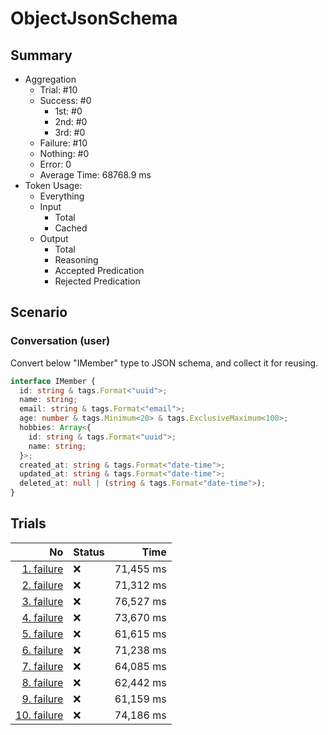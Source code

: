 # ObjectJsonSchema
## Summary
  - Aggregation
    - Trial: #10
    - Success: #0
      - 1st: #0
      - 2nd: #0
      - 3rd: #0
    - Failure: #10
    - Nothing: #0
    - Error: 0
    - Average Time: 68768.9 ms
  - Token Usage:
    - Everything
    - Input
      - Total
      - Cached
    - Output
      - Total
      - Reasoning
      - Accepted Predication
      - Rejected Predication

## Scenario
### Conversation (user)
Convert below "IMember" type to JSON schema, and collect it for reusing.

```ts
interface IMember {
  id: string & tags.Format<"uuid">;
  name: string;
  email: string & tags.Format<"email">;
  age: number & tags.Minimum<20> & tags.ExclusiveMaximum<100>;
  hobbies: Array<{
    id: string & tags.Format<"uuid">;
    name: string;
  }>;
  created_at: string & tags.Format<"date-time">;
  updated_at: string & tags.Format<"date-time">;
  deleted_at: null | (string & tags.Format<"date-time">);
}
```

## Trials
No | Status | Time
---:|:-------|------:
[1. failure](./trials/1.failure.json) | ❌ | 71,455 ms
[2. failure](./trials/2.failure.json) | ❌ | 71,312 ms
[3. failure](./trials/3.failure.json) | ❌ | 76,527 ms
[4. failure](./trials/4.failure.json) | ❌ | 73,670 ms
[5. failure](./trials/5.failure.json) | ❌ | 61,615 ms
[6. failure](./trials/6.failure.json) | ❌ | 71,238 ms
[7. failure](./trials/7.failure.json) | ❌ | 64,085 ms
[8. failure](./trials/8.failure.json) | ❌ | 62,442 ms
[9. failure](./trials/9.failure.json) | ❌ | 61,159 ms
[10. failure](./trials/10.failure.json) | ❌ | 74,186 ms
